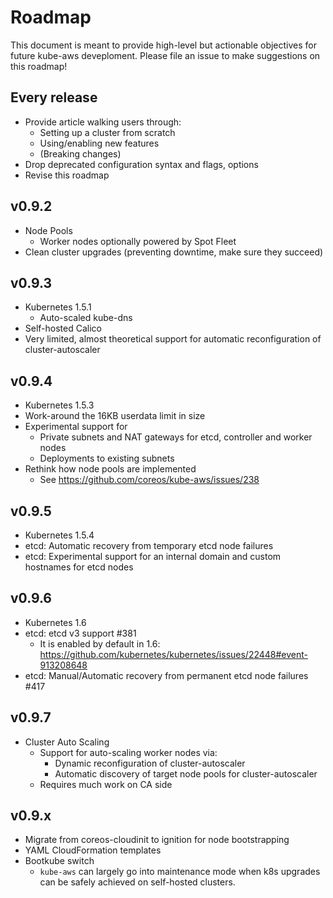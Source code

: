 # Roadmap

This document is meant to provide high-level but actionable objectives for future kube-aws deveploment.
Please file an issue to make suggestions on this roadmap!

## Every release

  * Provide article walking users through:
    * Setting up a cluster from scratch
    * Using/enabling new features
    * (Breaking changes)
  * Drop deprecated configuration syntax and flags, options
  * Revise this roadmap

## v0.9.2

  * Node Pools
    * Worker nodes optionally powered by Spot Fleet
  * Clean cluster upgrades (preventing downtime, make sure they succeed)

## v0.9.3

  * Kubernetes 1.5.1
     * Auto-scaled kube-dns
  * Self-hosted Calico
  * Very limited, almost theoretical support for automatic reconfiguration of cluster-autoscaler

## v0.9.4

  * Kubernetes 1.5.3
  * Work-around the 16KB userdata limit in size
  * Experimental support for
    * Private subnets and NAT gateways for etcd, controller and worker nodes
    * Deployments to existing subnets
  * Rethink how node pools are implemented
    * See https://github.com/coreos/kube-aws/issues/238

## v0.9.5

  * Kubernetes 1.5.4
  * etcd: Automatic recovery from temporary etcd node failures
  * etcd: Experimental support for an internal domain and custom hostnames for etcd nodes

## v0.9.6

  * Kubernetes 1.6
  * etcd: etcd v3 support #381
    * It is enabled by default in 1.6: https://github.com/kubernetes/kubernetes/issues/22448#event-913208648
  * etcd: Manual/Automatic recovery from permanent etcd node failures #417

## v0.9.7

  * Cluster Auto Scaling
    * Support for auto-scaling worker nodes via:
      * Dynamic reconfiguration of cluster-autoscaler
      * Automatic discovery of target node pools for cluster-autoscaler
    * Requires much work on CA side
  
## v0.9.x

  * Migrate from coreos-cloudinit to ignition for node bootstrapping
  * YAML CloudFormation templates
  * Bootkube switch
    * `kube-aws` can largely go into maintenance mode when k8s upgrades can be safely achieved on self-hosted clusters.
